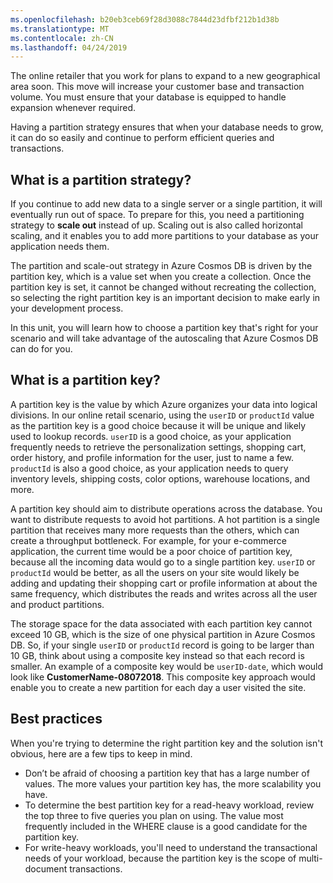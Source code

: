 ```yaml
---
ms.openlocfilehash: b20eb3ceb69f28d3088c7844d23dfbf212b1d38b
ms.translationtype: MT
ms.contentlocale: zh-CN
ms.lasthandoff: 04/24/2019
---
```

The online retailer that you work for plans to expand to a new geographical area soon. This move will increase your customer base and transaction volume. You must ensure that your database is equipped to handle expansion whenever required.

Having a partition strategy ensures that when your database needs to grow, it can do so easily and continue to perform efficient queries and transactions.

## <a name="what-is-a-partition-strategy"></a>What is a partition strategy?

If you continue to add new data to a single server or a single partition, it will eventually run out of space. To prepare for this, you need a partitioning strategy to **scale out** instead of up. Scaling out is also called horizontal scaling, and it enables you to add more partitions to your database as your application needs them.

The partition and scale-out strategy in Azure Cosmos DB is driven by the partition key, which is a value set when you create a collection. Once the partition key is set, it cannot be changed without recreating the collection, so selecting the right partition key is an important decision to make early in your development process.  

In this unit, you will learn how to choose a partition key that's right for your scenario and will take advantage of the autoscaling that Azure Cosmos DB can do for you.

## <a name="what-is-a-partition-key"></a>What is a partition key?

A partition key is the value by which Azure organizes your data into logical divisions. In our online retail scenario, using the `userID` or `productId` value as the partition key is a good choice because it will be unique and likely used to lookup records. `userID` is a good choice, as your application frequently needs to retrieve the personalization settings, shopping cart, order history, and profile information for the user, just to name a few. `productId` is also a good choice, as your application needs to query inventory levels, shipping costs, color options, warehouse locations, and more.

A partition key should aim to distribute operations across the database. You want to distribute requests to avoid hot partitions. A hot partition is a single partition that receives many more requests than the others, which can create a throughput bottleneck. For example, for your e-commerce application, the current time would be a poor choice of partition key, because all the incoming data would go to a single partition key. `userID` or `productId` would be better, as all the users on your site would likely be adding and updating their shopping cart or profile information at about the same frequency, which distributes the reads and writes across all the user and product partitions.

The storage space for the data associated with each partition key cannot exceed 10 GB, which is the size of one physical partition in Azure Cosmos DB. So, if your single `userID` or `productId` record is going to be larger than 10 GB, think about using a composite key instead so that each record is smaller. An example of a composite key would be `userID-date`, which would look like **CustomerName-08072018**. This composite key approach would enable you to create a new partition for each day a user visited the site.

## <a name="best-practices"></a>Best practices

When you're trying to determine the right partition key and the solution isn't obvious, here are a few tips to keep in mind.

- Don’t be afraid of choosing a partition key that has a large number of values. The more values your partition key has, the more scalability you have.
- To determine the best partition key for a read-heavy workload, review the top three to five queries you plan on using. The value most frequently included in the WHERE clause is a good candidate for the partition key.
- For write-heavy workloads, you'll need to understand the transactional needs of your workload, because the partition key is the scope of multi-document transactions.

